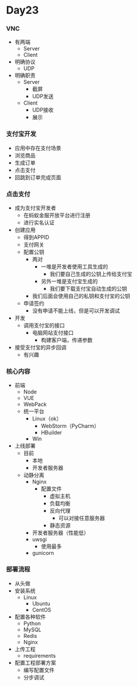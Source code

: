 # Day23





### VNC

- 有两端
  - Server
  - Client
- 明确协议
  - UDP
- 明确职责
  - Server
    - 截屏
    - UDP发送
  - Client
    - UDP接收
    - 展示



### 支付宝开发

- 应用中存在支付场景
- 浏览商品
- 生成订单
- 点击支付
- 回跳到订单完成页面



### 点击支付

- 成为支付宝开发者
  - 在蚂蚁金服开放平台进行注册
  - 进行实名认证
- 创建应用
  - 得到APPID
  - 支付网关
  - 配置公钥
    - 两对
      - 一堆是开发者使用工具生成的
        - 我们要自己生成的公钥上传给支付宝
      - 另外一堆是支付宝生成的
        - 我们要下载支付宝自动生成的公钥
    - 我们后面会使用自己的私钥和支付宝的公钥
  - 申请签约
    - 没有申请不能上线，但是可以开发调试
- 开发
  - 调用支付宝的接口
    - 电脑网站支付接口
      - 构建客户端，传递参数
- 接受支付宝的异步回调
  - 有兴趣



### 核心内容

- 前端
  - Node
  - VUE
  - WebPack
  - 统一平台
    - Linux（ok）
      - WebStorm（PyCharm）
      - HBuilder
    - Win
- 上线部署
  - 目前
    - 本地
    - 开发者服务器
  - 动静分离
    - Nginx
      - 配置文件
        - 虚拟主机
        - 负载均衡
        - 反向代理
          - 可以对接任意服务器
        - 静态资源
    - 开发者服务器（性能低）
    - uwsgi
      - 使用最多
    - gunicorn



### 部署流程

- 从头做
- 安装系统
  - Linux
    - Ubuntu
    - CentOS
- 配置各种软件
  - Python
  - MySQL
  - Redis
  - Nginx
- 上传工程
  - requirements
- 配置工程部署方案
  - 编写配置文件
  - 分步调试





